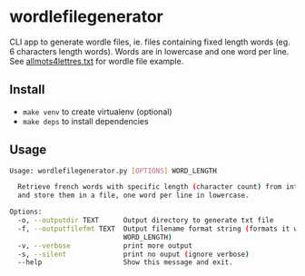 # wordlefilegenerator

CLI app to generate wordle files, ie. files containing fixed length words (eg. 6 characters length words).
Words are in lowercase and one word per line.
See [allmots4lettres.txt](tests/data/allmots4lettres.txt) for wordle file example.

## Install

- `make venv` to create virtualenv (optional)
- `make deps` to install dependencies

## Usage

```bash
Usage: wordlefilegenerator.py [OPTIONS] WORD_LENGTH

  Retrieve french words with specific length (character count) from internet
  and store them in a file, one word per line in lowercase.

Options:
  -o, --outputdir TEXT      Output directory to generate txt file
  -f, --outputfilefmt TEXT  Output filename format string (formats it with
                            WORD_LENGTH)
  -v, --verbose             print more output
  -s, --silent              print no ouput (ignore verbose)
  --help                    Show this message and exit.
```

